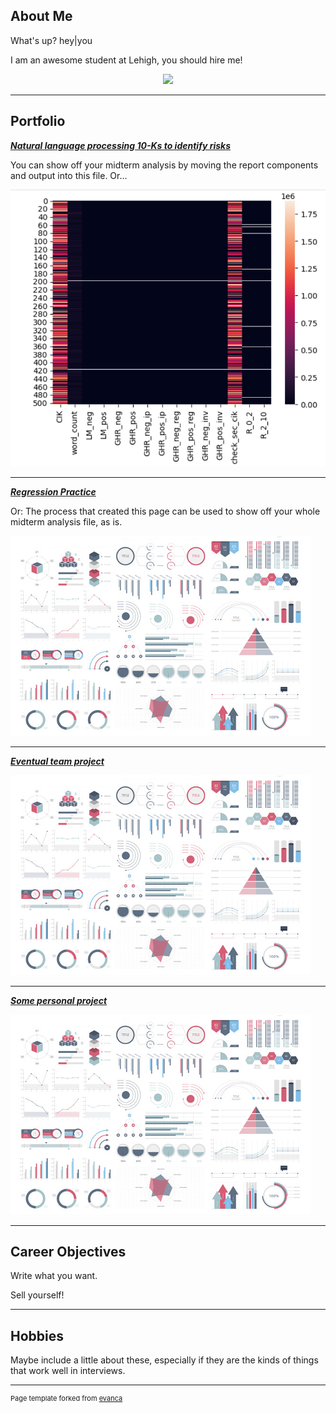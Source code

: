 ## About Me

What's up? hey\|you

I am an awesome student at Lehigh, you should hire me!

<!-- Upload your own photo and change the path -->

<p style="text-align:center;">
  <img class="img-circle" src="/images/Minh Nguyen.JPG?raw=true" width="50%">
</p>

---

## Portfolio

<!-- You can link to other websites, PDFs in this repo, and other pages in this repo -->

_**[Natural language processing 10-Ks to identify risks](https://github.com/LeDataSciFi/asgn-05-bmnguyen6403)**_

You can show off your midterm analysis by moving the report components and output into this file. Or...

<img src="images/Report Midterm.png?raw=true"/>

---

_**[Regression Practice](Regression_practice)**_

Or: The process that created this page can be used to show off your whole midterm analysis file, as is.

<img src="images/dummy_thumbnail.jpg?raw=true"/>

---

_**[Eventual team project](https://donbowen.github.io/teamproject/)**_

<img src="images/dummy_thumbnail.jpg?raw=true"/>

---

_**[Some personal project](/pdf/sample_presentation.pdf)**_

<img src="images/dummy_thumbnail.jpg?raw=true"/>

---

## Career Objectives

Write what you want. 

Sell yourself!

---

## Hobbies

Maybe include a little about these, especially if they are the kinds of things that work well in interviews.

---
<p style="font-size:11px">Page template forked from <a href="https://github.com/evanca/quick-portfolio">evanca</a></p>
<!-- Remove above link if you don't want to attibute -->
